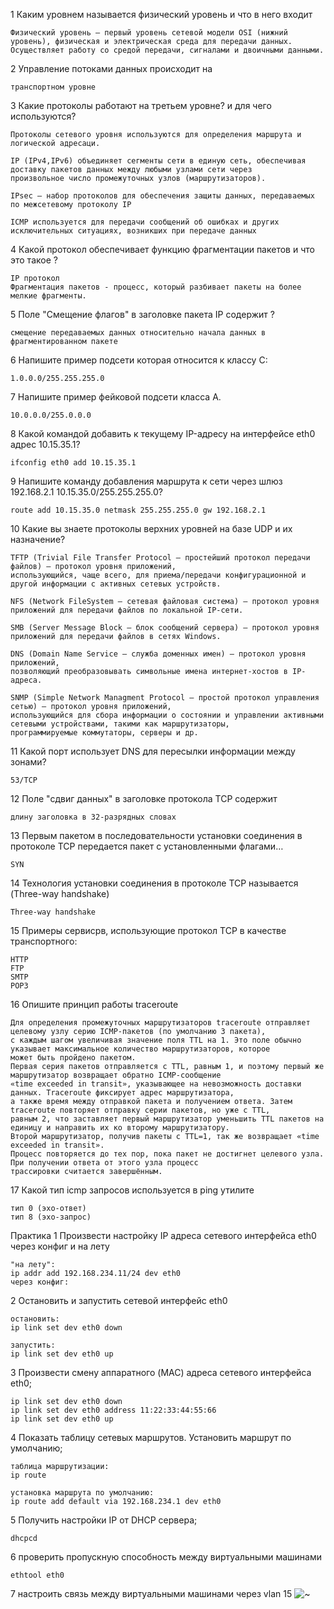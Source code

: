 1 Каким уровнем называется физический уровень и что в него входит
```
Физический уровень — первый уровень сетевой модели OSI (нижний уровень), физическая и электрическая среда для передачи данных.
Осуществляет работу со средой передачи, сигналами и двоичными данными.
```
2 Управление потоками данных происходит на
```
транспортном уровне
```
3 Какие протоколы работают на третьем уровне?  и для чего используются?
```
Протоколы сетевого уровня используются для определения маршрута и логической адресаци.
	
IP (IPv4,IPv6) объединяет сегменты сети в единую сеть, обеспечивая доставку пакетов данных между любыми узлами сети через
произвольное число промежуточных узлов (маршрутизаторов).
	
IPsec — набор протоколов для обеспечения защиты данных, передаваемых по межсетевому протоколу IP
	
ICMP используется для передачи сообщений об ошибках и других исключительных ситуациях, возникших при передаче данных
```
4 Какой протокол обеспечивает функцию фрагментации пакетов и что это такое ?
```
IP протокол
Фрагментация пакетов - процесс, который разбивает пакеты на более мелкие фрагменты.
```
5 Поле "Смещение флагов" в заголовке пакета IP содержит ?
```
смещение передаваемых данных относительно начала данных в фрагментированном пакете
```
6 Напишите пример подсети которая относится к классу C:
```
1.0.0.0/255.255.255.0
```
7 Напишите пример фейковой подсети класса А.
```
10.0.0.0/255.0.0.0
```
8 Какой командой добавить к текущему IP-адресу на интерфейсе eth0 адрес 10.15.35.1?
```
ifconfig eth0 add 10.15.35.1
```
9 Напишите команду добавления маршрута к сети через шлюз 192.168.2.1 10.15.35.0/255.255.255.0?
```
route add 10.15.35.0 netmask 255.255.255.0 gw 192.168.2.1
```
10 Какие вы знаете протоколы верхних уровней на базе UDP и их назначение?
```
TFTP (Trivial File Transfer Protocol – простейший протокол передачи файлов) – протокол уровня приложений,
использующийся, чаще всего, для приема/передачи конфигурационной и другой информации с активных сетевых устройств.
	
NFS (Network FileSystem – сетевая файловая система) – протокол уровня приложений для передачи файлов по локальной IP-сети.
	
SMB (Server Message Block – блок сообщений сервера) – протокол уровня приложений для передачи файлов в сетях Windows.
	
DNS (Domain Name Service – служба доменных имен) – протокол уровня приложений,
позволяющий преобразовывать символьные имена интернет-хостов в IP-адреса.
	
SNMP (Simple Network Managment Protocol – простой протокол управления сетью) – протокол уровня приложений,
использующийся для сбора информации о состоянии и управлении активными сетевыми устройствами, такими как маршрутизаторы,
программируемые коммутаторы, серверы и др.
```
11 Какой порт использует DNS для пересылки информации между зонами?
```
53/TCP
```
12 Поле "сдвиг данных" в заголовке протокола TCP содержит
```
длину заголовка в 32-разрядных словах
```
13 Первым пакетом в последовательности установки соединения в протоколе TCP передается пакет с установленными флагами…
```
SYN
```
14 Технология установки соединения в протоколе TCP называется (Three-way handshake)
```
Three-way handshake
```
15 Примеры сервисрв, использующие протокол TCP в качестве транспортного:
```
HTTP
FTP
SMTP
POP3
```
16 Опишите принцип работы traceroute
```
Для определения промежуточных маршрутизаторов traceroute отправляет целевому узлу серию ICMP-пакетов (по умолчанию 3 пакета),
с каждым шагом увеличивая значение поля TTL на 1. Это поле обычно указывает максимальное количество маршрутизаторов, которое
может быть пройдено пакетом. 
Первая серия пакетов отправляется с TTL, равным 1, и поэтому первый же маршрутизатор возвращает обратно ICMP-сообщение
«time exceeded in transit», указывающее на невозможность доставки данных. Traceroute фиксирует адрес маршрутизатора,
а также время между отправкой пакета и получением ответа. Затем traceroute повторяет отправку серии пакетов, но уже с TTL,
равным 2, что заставляет первый маршрутизатор уменьшить TTL пакетов на единицу и направить их ко второму маршрутизатору.
Второй маршрутизатор, получив пакеты с TTL=1, так же возвращает «time exceeded in transit».
Процесс повторяется до тех пор, пока пакет не достигнет целевого узла. При получении ответа от этого узла процесс
трассировки считается завершённым.
```
17 Какой тип icmp запросов используется в ping утилите
```
тип 0 (эхо-ответ)
тип 8 (эхо-запрос)
```

Практика
1 Произвести настройку IP адреса сетевого интерфейса eth0 через конфиг и на лету
```
"на лету":
ip addr add 192.168.234.11/24 dev eth0
через конфиг:

```
2 Остановить и запустить сетевой интерфейс eth0
```
остановить:
ip link set dev eth0 down

запустить:
ip link set dev eth0 up
```
3 Произвести смену аппаратного (MAC) адреса сетевого интерфейса eth0;
```
ip link set dev eth0 down
ip link set dev eth0 address 11:22:33:44:55:66
ip link set dev eth0 up
```
4 Показать таблицу сетевых маршрутов. Установить маршрут по умолчанию;
```
таблица маршрутизации:
ip route

установка маршрута по умолчанию:
ip route add default via 192.168.234.1 dev eth0
```
5 Получить настройки IP от DHCP сервера;
```
dhcpcd
```
6 проверить пропускную способность между виртуальными машинами
```
ethtool eth0
```
7 настроить связь между виртуальными машинами через vlan 15
![~](~.PNG?raw=true)
